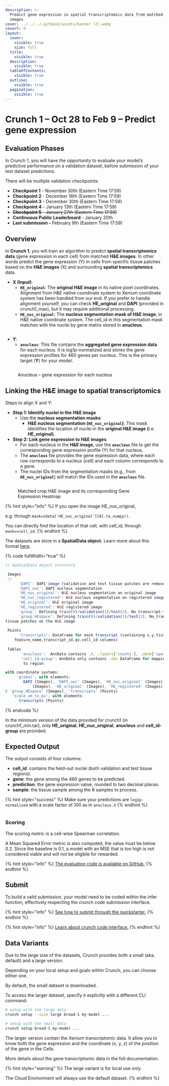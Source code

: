 ```yaml
---
description: >-
  Predict gene expression in spatial transcriptomics data from matched pathology
  images
cover: ../../../.gitbook/assets/banner (2).webp
coverY: 0
layout:
  cover:
    visible: true
    size: full
  title:
    visible: true
  description:
    visible: true
  tableOfContents:
    visible: true
  outline:
    visible: true
  pagination:
    visible: true
---
```


# Crunch 1 – Oct 28 to Feb 9 – Predict gene expression

## Evaluation Phases

In Crunch 1, you will have the opportunity to evaluate your model’s predictive performance on a validation dataset, before submission of your test dataset predictions.

There will be multiple validation checkpoints:

* **Checkpoint 1** - November 30th (Eastern Time 17:59)
* **Checkpoint 2** - December 16th (Eastern Time 17:59)
* **Checkpoint 3** - December 30th (Eastern Time 17:59)
* **Checkpoint 4** - January 13th (Eastern Time 17:59)
* ~~**Checkpoint 5** - January 27th (Eastern Time 17:59)~~
* **Continuous Public Leaderboard** - January 20th
* **Last submission -** February 9th (Eastern Time 17:59)

## Overview

In **Crunch 1**, you will train an algorithm to predict **spatial transcriptomics data** (gene expression in each cell) from matched **H\&E images**. In other words predict the gene expression (Y) in cells from specific tissue patches based on the **H\&E images** (X) and surrounding **spatial transcriptomics** data.

* **X (Input)**:&#x20;
  * **`HE_original`**: The **original H\&E image** in its native pixel coordinates. Alignment from H\&E native coordinate system to Xenium coordinate system has been handled from our end. If you prefer to handle alignment yourself, you can check **HE\_original** and **DAPI** (provided in crunch1\_max), but it may require additional processing.
  * **`HE_nuc_original`**: The **nucleus segmentation mask of H\&E image**, in H\&E native coordinate system. The cell\_id in this segmentation mask matches with the nuclei by gene matrix stored in **anucleus**.

<figure><img src="../../../.gitbook/assets/Capture d’écran 2024-10-28 à 17.20.50.png" alt=""><figcaption></figcaption></figure>

* **Y**:
  * **`anucleus`**: This file contains the **aggregated gene expression data** for each nucleus. It is log1p-normalized and stores the gene expression profiles for 460 genes per nucleus. This is the primary target (**Y**) for your model.

<figure><img src="../../../.gitbook/assets/image (3) (1) (1).png" alt=""><figcaption><p>Anucleus – gene expression for each nucleus</p></figcaption></figure>

## Linking the H\&E image to spatial transcriptomics

Steps to align X and Y:

* **Step 1: Identify nuclei in the H\&E image**
  * Use the **nucleus segmentation masks**:
    * **H\&E nucleus segmentation (`HE_nuc_original`)**: This mask identifies the location of nuclei in the **original H\&E image** **(**&#x69;.e. **HE\_original)**.
* **Step 2: Link gene expression to H\&E images**
  * For each nucleus in the **H\&E image**, use the **`anucleus`** file to get the corresponding gene expression profile (Y) for that nucleus.
  * The **`anucleus`** file provides the gene expression data, where each row corresponds to a nucleus (cell) and each column corresponds to a gene.
  * The nuclei IDs from the segmentation masks (e.g., from **`HE_nuc_original`**) will match the IDs used in the **`anucleus`** file.

<figure><img src="../../../.gitbook/assets/image (1) (1) (1) (1) (1) (1).png" alt=""><figcaption><p>Matched  crop H&#x26;E image and its corresponding Gene Expression Heatmap</p></figcaption></figure>

{% hint style="info" %}
If you open the image HE\_nuc\_original,&#x20;

e.g. through `mask=sdata['HE_nuc_original'][0].to_numpy()`.

You can directly find the location of that cell, with cell\_id, through `mask==cell_id`.
{% endhint %}

The datasets are store in a **SpatialData object.** Learn more about this format [here](https://spatialdata.scverse.org/en/stable/generated/spatialdata.SpatialData.html).

{% code fullWidth="true" %}
```javascript
// SpatialData object structure

 Images
 // 
      'DAPI': DAPI image (validation and test tissue patches are removed)
      'DAPI_nuc': DAPI nucleus segmentation
      'HE_nuc_original': H&E nucleus segmentation on original image
      'HE_nuc_registered': H&E nucleus segmentation on registered image (registered to DAPI image)
      'HE_original': H&E original image
      'HE_registered': H&E registered image
      'group': Defining train(0)/validation(1)/test(2), No_transcript-train(4) tissue patches
      'group_HEspace': Defining train(0)/validation(1)/test(2), No_transcript-train(4)
tissue patches on the H&E image
 
 Points
      'transcripts': DataFrame for each transcript (containing x,y,tissue patch,z_location,
    feature_name,transcript_id,qv,cell_id columns)
 
 Tables
       'anucleus':  AnnData contains .X, .layers['counts'], .obsm['spatial']
       'cell_id-group': AnnData only contains .obs DataFrame for mapping of cell_id
        to region.

with coordinate systems:
     'global', with elements:
        DAPI (Images), 'DAPI_nuc' (Images), 'HE_nuc_original' (Images), 'HE_nuc_registered'
            (Images), 'HE_original' (Images), 'HE_registered' (Images), 'group' (Images),
6 'group_HEspace' (Images), 'transcripts' (Points)
   'scale_um_to_px', with elements:
      transcripts (Points)
```
{% endcode %}

In the minimum version of the data provided for crunch1 (in crunch1\_min.tar), only **HE\_original**, **HE\_nuc\_original**, **anucleus** and **cell\_id-group** are provided.

## Expected Output

The output consists of four columns:

* **cell\_id**: contains the held-out nuclei (both validation and test tissue regions).
* **gene**: the gene among the 460 genes to be predicted.
* **prediction**: the gene expression value, rounded to two decimal places.
* **sample**: the tissue sample among the 8 samples to process.

{% hint style="success" %}
Make sure your predictions are `log1p-normalized` with a scale factor of 100 as in `anucleus.X`
{% endhint %}

<div align="center" data-full-width="true"><figure><img src="../../../.gitbook/assets/predictions_example.png" alt=""><figcaption></figcaption></figure></div>

### Scoring

The scoring metric is a cell-wise Spearman correlation.

A Mean Squared Error metric is also computed, the value must be below 0.2. Since the baseline is 0.1, a model with an MSE that is too high is not considered viable and will not be eligible for rewarded.

{% hint style="info" %}
[The evaluation code is available on GitHub.](https://github.com/crunchdao/competitions/blob/master/competitions/broad-1/scoring/scoring.py)
{% endhint %}

## Submit

To build a valid submission, your model need to be coded within the infer function, effectively respecting the crunch code submission interface.

{% hint style="info" %}
[See how to submit through the quickstarter.](https://github.com/crunchdao/quickstarters/blob/master/competitions/broad-1/quickstarters/random-submission/random-submission.ipynb)
{% endhint %}

{% hint style="info" %}
[Learn about crunch code interface.](../../code-interface.md)
{% endhint %}

## Data Variants

Due to the large size of the datasets, Crunch provides both a small (aka. default) and a large version.

Depending on your local setup and goals within Crunch, you can choose either one.

By default, the small dataset is downloaded.

To access the larger dataset, specify it explicitly with a different CLI command:

```bash
# setup with the large data
crunch setup --size large broad-1 my-model ...

# setup with the small data
crunch setup broad-1 my-model ...
```

The larger version contain the Xenium transcriptomic data. It allow you to know both the gene expression and the coordinate (x, y, z) of the position of the gene in the Cells.

More details about the gene transcriptomic data in the full documentation.

{% hint style="warning" %}
The large variant is for local use only.

The Cloud Environment will always use the default dataset.
{% endhint %}
